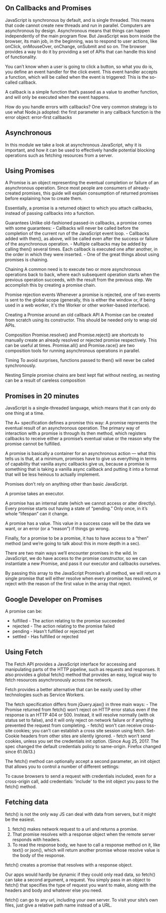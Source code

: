 ## On Callbacks and Promises
JavaScript is synchronous by default, and is single threaded. This means that code cannot create new threads and run in parallel.
Computers are asynchronous by design.
Asynchronous means that things can happen independently of the main program flow.
But JavaScript was born inside the browser, its main job, in the beginning, was to respond to user actions, like onClick, onMouseOver, onChange, onSubmit and so on.
The browser provides a way to do it by providing a set of APIs that can handle this kind of functionality.

You can’t know when a user is going to click a button, so what you do is, you define an event handler for the click event. This event handler accepts a function, which will be called when the event is triggered: This is the so-called callback.

A callback is a simple function that’s passed as a value to another function, and will only be executed when the event happens.

How do you handle errors with callbacks? One very common strategy is to use what Node.js adopted: the first parameter in any callback function is the error object: error-first callbacks

## Asynchronous
In this module we take a look at asynchronous JavaScript, why it is important, and how it can be used to effectively handle potential blocking operations such as fetching resources from a server.

## Using Promises
A Promise is an object representing the eventual completion or failure of an asynchronous operation. Since most people are consumers of already-created promises, this guide will explain consumption of returned promises before explaining how to create them.

Essentially, a promise is a returned object to which you attach callbacks, instead of passing callbacks into a function.

Guarantees
Unlike old-fashioned passed-in callbacks, a promise comes with some guarantees:
    - Callbacks will never be called before the completion of the current run of the JavaScript event loop.
    - Callbacks added with then(), as above, will be called even after the success or failure of the asynchronous operation.
    - Multiple callbacks may be added by calling then() several times. Each callback is executed one after another, in the order in which they were inserted.
    - One of the great things about using promises is chaining.

Chaining
A common need is to execute two or more asynchronous operations back to back, where each subsequent operation starts when the previous operation succeeds, with the result from the previous step. We accomplish this by creating a promise chain.

Promise rejection events
Whenever a promise is rejected, one of two events is sent to the global scope (generally, this is either the window or, if being used in a web worker, it's the Worker or other worker-based interface).

Creating a Promise around an old callback API
A Promise can be created from scratch using its constructor. This should be needed only to wrap old APIs.

Composition
Promise.resolve() and Promise.reject() are shortcuts to manually create an already resolved or rejected promise respectively. This can be useful at times.
Promise.all() and Promise.race() are two composition tools for running asynchronous operations in parallel.

Timing
To avoid surprises, functions passed to then() will never be called synchronously.

Nesting
Simple promise chains are best kept flat without nesting, as nesting can be a result of careless composition

## Promises in 20 minutes
JavaScript is a single-threaded language, which means that it can only do one thing at a time.

The A+ specification defines a promise this way: A promise represents the eventual result of an asynchronous operation. The primary way of interaction with a promise is through its then method, which registers callbacks to receive either a promise’s eventual value or the reason why the promise cannot be fulfilled.

A promise is basically a container for an asynchronous action — what this tells us is that, at a minimum, promises have to give us everything in terms of capability that vanilla async callbacks give us, because a promise is something that is taking a vanilla async callback and putting it into a format that will be less heinous to actually implement.

Promises don’t rely on anything other than basic JavaScript.

A promise takes an executor.

A promise has an internal state (which we cannot access or alter directly). Every promise starts out having a state of “pending.” Only once, in it’s whole “lifespan” can it change.

A promise has a value. This value in a success case will be the data we want, or an error (or a “reason”) if things go wrong. 

Finally, for a promise to be a promise, it has to have access to a “then” method (and we’re going to talk about this in more depth in a sec).

There are two main ways we’ll encounter promises in the wild. In JavaScript, we do have access to the promise constructor, so we can instantiate a new Promise, and pass it our executor and callbacks ourselves.

By passing this array to the JavaScript Promise’s all method, we will return a single promise that will either resolve when every promise has resolved, or reject with the reason of the first value in the array that reject.

## Google Developer on Promises
A promise can be:
- fulfilled - The action relating to the promise succeeded
- rejected - The action relating to the promise failed
- pending - Hasn't fulfilled or rejected yet
- settled - Has fulfilled or rejected

## Using Fetch
The Fetch API provides a JavaScript interface for accessing and manipulating parts of the HTTP pipeline, such as requests and responses. It also provides a global fetch() method that provides an easy, logical way to fetch resources asynchronously across the network.

Fetch provides a better alternative that can be easily used by other technologies such as Service Workers.

The fetch specification differs from jQuery.ajax() in three main ways:
    - The Promise returned from fetch() won’t reject on HTTP error status even if the response is an HTTP 404 or 500. Instead, it will resolve normally (with ok status set to false), and it will only reject on network failure or if anything prevented the request from completing.
    - fetch() won't can receive cross-site cookies; you can’t can establish a cross site session using fetch. Set-Cookie headers from other sites are silently ignored.
    - fetch won’t send cookies, unless you set the credentials init option. (Since Aug 25, 2017. The spec changed the default credentials policy to same-origin. Firefox changed since 61.0b13.)

The fetch() method can optionally accept a second parameter, an init object that allows you to control a number of different settings:

To cause browsers to send a request with credentials included, even for a cross-origin call, add credentials: 'include' to the init object you pass to the fetch() method.

## Fetching data
fetch() is not the only way JS can deal with data from servers, but it might be the easiest.

1. fetch() makes network request to a url and returns a promise.
2. That promise resolves with a response object when the remote server responds with headers.
3. To read the response body, we have to call a response method on it, like text() or json(), which will return another promise whose resolve value is the body of the response.

fetch() creates a promise that resolves with a response object.

Our apps would hardly be dynamic if they could only read data, so fetch() can take a second argument, a request. You simply pass in an object to fetch() that specifies the type of request you want to make, along with the headers and body and whatever else you need. 

fetch() can go to any url, including your own server. To visit your site’s own files, just give a relative path name instead of a URL.